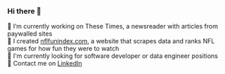 ### Hi there 👋

🔭 I’m currently working on These Times, a newsreader with articles from paywalled sites  
🌱 I created [nflfunindex.com](nflfunindex.com), a website that scrapes data and ranks NFL games for how fun they were to watch  
🔎 I'm currently looking for software developer or data engineer positions  
💬 Contact me on [LinkedIn](https://www.linkedin.com/in/aaron-lloyd-13206620b)  


<!--
**elgrove/elgrove** is a ✨ _special_ ✨ repository because its `README.md` (this file) appears on your GitHub profile.

Here are some ideas to get you started:

- 🔭 I’m currently working on ...
- 🌱 I’m currently learning ...
- 👯 I’m looking to collaborate on ...
- 🤔 I’m looking for help with ...
- 💬 Ask me about ...
- 📫 How to reach me: ...
- 😄 Pronouns: ...
- ⚡ Fun fact: ...
-->
